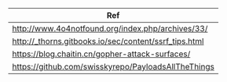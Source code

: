 
| Ref        |
| ------------- |
| http://www.4o4notfound.org/index.php/archives/33/   | 
| http://_thorns.gitbooks.io/sec/content/ssrf_tips.html |
| https://blog.chaitin.cn/gopher-attack-surfaces/ |
|https://github.com/swisskyrepo/PayloadsAllTheThings|
